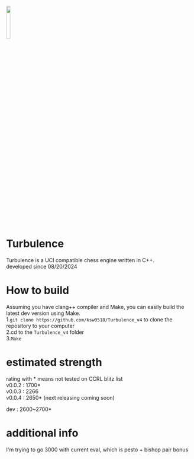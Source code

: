 <img src="https://github.com/ksw0518/Turbulence_v4/blob/master/Turbulence_v4/Turbulence.png" width=15% height=15%>

# Turbulence
Turbulence is a UCI compatible chess engine written in C++.   
developed since 08/20/2024   

# How to build
Assuming you have clang++ compiler and Make, you can easily build the latest dev version using Make.    
1.```git clone https://github.com/ksw0518/Turbulence_v4``` to clone the repository to your computer    
2.cd to the ```Turbulence_v4``` folder    
3.```Make```

# estimated strength
rating with * means not tested on CCRL blitz list    
v0.0.2 : 1700*    
v0.0.3 : 2266    
v0.0.4 : 2650*
(next releasing coming soon)    
>>>>>>>>>>>>>>>>>>>>>>>>>>>
dev    : 2600~2700*    

# additional info
I'm trying to go 3000 with current eval, which is pesto + bishop pair bonus
